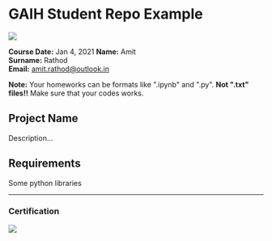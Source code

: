 # GAIH Student Repo Example
![](img/logo.png)

**Course Date:** Jan 4, 2021
**Name:** Amit  
**Surname:** Rathod  
**Email:** amit.rathod@outlook.in 

**Note:** Your homeworks can be formats like ".ipynb" and ".py". **Not ".txt" files!!** Make sure that your codes works.  

## Project Name
Description...

## Requirements
Some python libraries

---

### Certification
![](img/certificate_ex.png)
